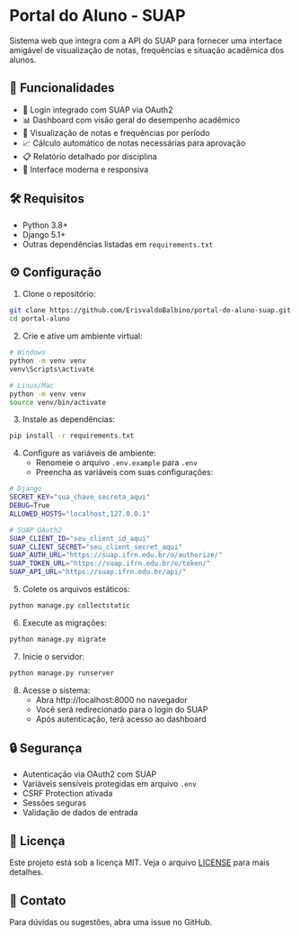 # Portal do Aluno - SUAP

Sistema web que integra com a API do SUAP para fornecer uma interface amigável de visualização de notas, frequências e situação acadêmica dos alunos.

## 🚀 Funcionalidades

- 🔐 Login integrado com SUAP via OAuth2
- 📊 Dashboard com visão geral do desempenho acadêmico
- 📝 Visualização de notas e frequências por período
- 📈 Cálculo automático de notas necessárias para aprovação
- 📋 Relatório detalhado por disciplina
- 🎨 Interface moderna e responsiva

## 🛠️ Requisitos

- Python 3.8+
- Django 5.1+
- Outras dependências listadas em `requirements.txt`

## ⚙️ Configuração

1. Clone o repositório:
```bash
git clone https://github.com/ErisvaldoBalbino/portal-do-aluno-suap.git
cd portal-aluno
```

2. Crie e ative um ambiente virtual:
```bash
# Windows
python -m venv venv
venv\Scripts\activate

# Linux/Mac
python -m venv venv
source venv/bin/activate
```

3. Instale as dependências:
```bash
pip install -r requirements.txt
```

4. Configure as variáveis de ambiente:
   - Renomeie o arquivo `.env.example` para `.env`
   - Preencha as variáveis com suas configurações:
```bash
# Django
SECRET_KEY="sua_chave_secreta_aqui"
DEBUG=True
ALLOWED_HOSTS="localhost,127.0.0.1"

# SUAP OAuth2
SUAP_CLIENT_ID="seu_client_id_aqui"
SUAP_CLIENT_SECRET="seu_client_secret_aqui"
SUAP_AUTH_URL="https://suap.ifrn.edu.br/o/authorize/"
SUAP_TOKEN_URL="https://suap.ifrn.edu.br/o/token/"
SUAP_API_URL="https://suap.ifrn.edu.br/api/"
```

5. Colete os arquivos estáticos:
```bash
python manage.py collectstatic
```

6. Execute as migrações:
```bash
python manage.py migrate
```

7. Inicie o servidor:
```bash
python manage.py runserver
```

8. Acesse o sistema:
   - Abra http://localhost:8000 no navegador
   - Você será redirecionado para o login do SUAP
   - Após autenticação, terá acesso ao dashboard

## 🔒 Segurança

- Autenticação via OAuth2 com SUAP
- Variáveis sensíveis protegidas em arquivo `.env`
- CSRF Protection ativada
- Sessões seguras
- Validação de dados de entrada


## 📝 Licença

Este projeto está sob a licença MIT. Veja o arquivo [LICENSE](LICENSE) para mais detalhes.

## 📧 Contato

Para dúvidas ou sugestões, abra uma issue no GitHub.